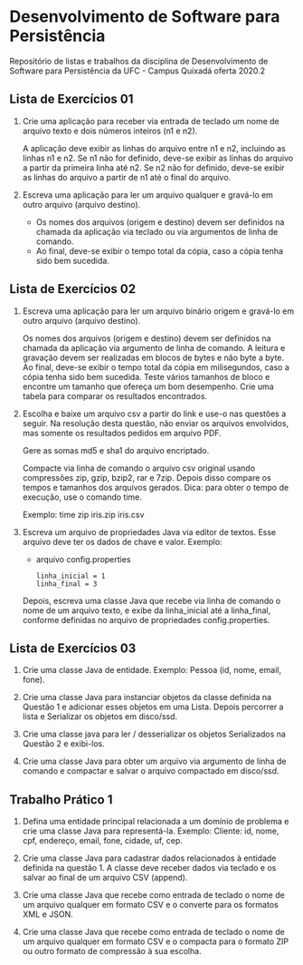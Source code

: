 # Desenvolvimento de Software para Persistência
Repositório de listas e trabalhos da disciplina de Desenvolvimento de Software para Persistência da UFC - Campus Quixadá oferta 2020.2

## Lista de Exercícios 01
1. Crie uma aplicação para receber via entrada de teclado um nome de arquivo texto e dois números inteiros (n1 e n2). 

    A aplicação deve exibir as linhas do arquivo entre n1 e n2, incluindo as linhas n1 e n2. Se n1 não for definido, deve-se exibir as linhas do arquivo a partir da primeira linha até n2. Se n2 não for definido, deve-se exibir as linhas do arquivo a partir de n1 até o final do arquivo.

2. Escreva uma aplicação para ler um arquivo qualquer e gravá-lo em outro arquivo (arquivo destino).
    - Os nomes dos arquivos (origem e destino) devem ser definidos na chamada da aplicação via teclado ou via argumentos de linha de comando.
    - Ao final, deve-se exibir o tempo total da cópia, caso a cópia tenha sido bem sucedida.

## Lista de Exercícios 02
1. Escreva uma aplicação para ler um arquivo binário origem e gravá-lo em outro arquivo (arquivo destino).

    Os nomes dos arquivos (origem e destino) devem ser definidos na chamada da aplicação via argumento de linha de comando.
    A leitura e gravação devem ser realizadas em blocos de bytes e não byte a byte.
    Ao final, deve-se exibir o tempo total da cópia em milisegundos, caso a cópia tenha sido bem sucedida.
    Teste vários tamanhos de bloco e encontre um tamanho que ofereça um bom desempenho. Crie uma tabela para comparar os resultados encontrados.
    
2. Escolha e baixe um arquivo csv a partir do link e use-o nas questões a seguir. Na resolução desta questão, não enviar os arquivos envolvidos, mas somente os resultados pedidos em arquivo PDF.

    Gere as somas md5 e sha1 do arquivo encriptado. 

    Compacte via linha de comando o arquivo csv original usando compressões zip, gzip, bzip2, rar e 7zip. Depois disso compare os tempos e tamanhos dos arquivos gerados. Dica: para obter o tempo de execução, use o comando time.
    
    Exemplo: time zip iris.zip iris.csv

3. Escreva um arquivo de propriedades Java via editor de textos. Esse arquivo deve ter os dados de chave e valor. Exemplo:
   
    - arquivo config.properties
        ```
        linha_inicial = 1
        linha_final = 3
        ```
    Depois, escreva uma classe Java que recebe via linha de comando o nome de um arquivo texto, e exibe da linha_inicial até a linha_final, conforme definidas no arquivo de propriedades config.properties.
    
## Lista de Exercícios 03
1. Crie uma classe Java de entidade. Exemplo: Pessoa (id, nome, email, fone).

2. Crie uma classe Java para instanciar objetos da classe definida na Questão 1 e adicionar esses objetos em uma Lista. Depois percorrer a lista e Serializar os objetos em disco/ssd.

3. Crie uma classe java para ler / desserializar os objetos Serializados na Questão 2 e exibi-los.

4. Crie uma classe Java para obter um arquivo via argumento de linha de comando e compactar e salvar o arquivo compactado em disco/ssd.

## Trabalho Prático 1
1. Defina uma entidade principal relacionada a um domínio de problema e crie uma classe Java para representá-la.
Exemplo: Cliente: id, nome, cpf, endereço, email, fone, cidade, uf, cep.

2. Crie uma classe Java para cadastrar dados relacionados à entidade definida na questão 1. A classe deve receber dados via teclado e os salvar ao final de um arquivo CSV (append).

3. Crie uma classe Java que recebe como entrada de teclado o nome de um arquivo qualquer em formato CSV e o converte para os formatos XML e JSON.

4. Crie uma classe Java que recebe como entrada de teclado o nome de um arquivo qualquer em formato CSV e o compacta para o formato ZIP ou outro formato de compressão à sua escolha.